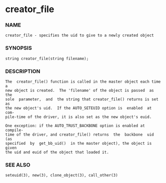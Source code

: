 # creator_file

### NAME

    creator_file - specifies the uid to give to a newly created object

### SYNOPSIS

    string creator_file(string filename);

### DESCRIPTION

    The  creator_file() function is called in the master object each time a
    new object is created.  The 'filename' of the object is passed  as  the
    sole  parameter,  and  the string that creator_file() returns is set as
    the new object's uid.  If the AUTO_SETEUID option is  enabled  at  com‐
    pile-time of the driver, it is also set as the new object's euid.

    One exception: if the AUTO_TRUST_BACKBONE option is enabled at compile-
    time of the driver, and creator_file() returns  the  backbone  uid  (as
    specified  by  get_bb_uid()  in the master object), the object is given
    the uid and euid of the object that loaded it.

### SEE ALSO

    seteuid(3), new(3), clone_object(3), call_other(3)

